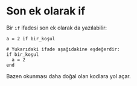 # Son ek olarak if

Bir `if` ifadesi son ek olarak da yazılabilir:

```crystal
a = 2 if bir_koşul

# Yukarıdaki ifade aşağıdakine eşdeğerdir:
if bir_koşul
  a = 2
end
```

Bazen okunması daha doğal olan kodlara yol açar.
